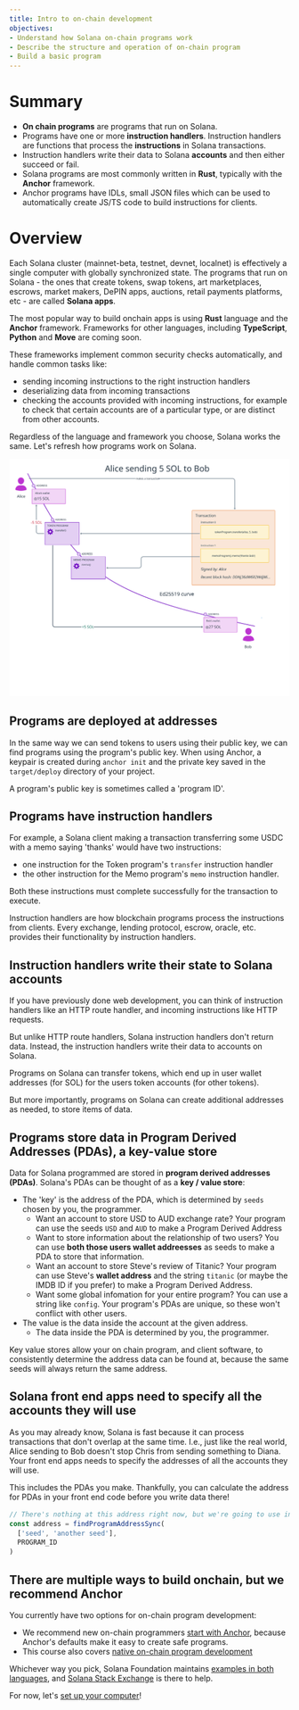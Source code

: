 ```yaml
---
title: Intro to on-chain development
objectives:
- Understand how Solana on-chain programs work
- Describe the structure and operation of on-chain program
- Build a basic program
---
```


# Summary

- **On chain programs** are programs that run on Solana. 
- Programs have one or more **instruction handlers**. Instruction handlers are functions that process the **instructions** in Solana transactions.
- Instruction handlers write their data to Solana **accounts** and then either succeed or fail. 
- Solana programs are most commonly written in **Rust**, typically with the **Anchor** framework.
- Anchor programs have IDLs, small JSON files which can be used to automatically create JS/TS code to build instructions for clients.  

# Overview

Each Solana cluster (mainnet-beta, testnet, devnet, localnet) is effectively a single computer with globally synchronized state. The programs that run on Solana - the ones that create tokens, swap tokens, art marketplaces, escrows, market makers, DePIN apps, auctions, retail payments platforms, etc - are called **Solana apps**.

The most popular way to build onchain apps is using **Rust** language and the **Anchor** framework. Frameworks for other languages, including **TypeScript**, **Python** and **Move** are coming soon. 

These frameworks implement common security checks automatically, and handle common tasks like:
 - sending incoming instructions to the right instruction handlers
 - deserializing data from incoming transactions
 - checking the accounts provided with incoming instructions, for example to check that certain accounts are of a particular type, or are distinct from other accounts.

Regardless of the language and framework you choose, Solana works the same. Let's refresh how programs work on Solana.

![Diagram showing a transaction with twp instructions](../assets/transaction-and-instructions.svg)

## Programs are deployed at addresses

In the same way we can send tokens to users using their public key, we can find programs using the program's public key. When using Anchor, a keypair is created during `anchor init` and the private key saved in the `target/deploy` directory of your project.

A program's public key is sometimes called a 'program ID'.

## Programs have instruction handlers

For example, a Solana client making a transaction transferring some USDC with a memo saying 'thanks' would have two instructions:
  - one instruction for the Token program's `transfer` instruction handler
  - the other instruction for the Memo program's `memo` instruction handler. 

Both these instructions must complete successfully for the transaction to execute.

Instruction handlers are how blockchain programs process the instructions from clients. Every exchange, lending protocol, escrow, oracle, etc. provides their functionality by instruction handlers. 

## Instruction handlers write their state to Solana accounts

If you have previously done web development, you can think of instruction handlers like an HTTP route handler, and incoming instructions like HTTP requests. 

But unlike HTTP route handlers, Solana instruction handlers don't return data. Instead, the instruction handlers write their data to accounts on Solana.

Programs on Solana can transfer tokens, which end up in user wallet addresses (for SOL) for the users token accounts (for other tokens). 

But more importantly, programs on Solana can create additional addresses as needed, to store items of data. 

## Programs store data in Program Derived Addresses (PDAs), a key-value store

Data for Solana programmed are stored in **program derived addresses (PDAs)**. Solana's PDAs can be thought of as a **key / value store**:

 - The 'key' is the address of the PDA, which is determined by `seeds` chosen by you, the programmer. 
   - Want an account to store USD to AUD exchange rate? Your program can use the seeds `USD` and `AUD` to make a Program Derived Address
   - Want to store information about the relationship of two users? You can use **both those users wallet addreesses** as seeds to make a PDA to store that information.
   - Want an account to store Steve's review of Titanic? Your program can use Steve's **wallet address** and the string `titanic` (or maybe the IMDB ID if you prefer) to make a Program Derived Address.
   - Want some global infomation for your entire program? You can use a string like `config`. Your program's PDAs are unique, so these won't conflict with other users. 
 - The value is the data inside the account at the given address.
   - The data inside the PDA is determined by you, the programmer.

Key value stores allow your on chain program, and client software, to consistently determine the address data can be found at, because the same seeds will always return the same address.

## Solana front end apps need to specify all the accounts they will use

As you may already know, Solana is fast because it can process transactions that don't overlap at the same time. I.e., just like the real world, Alice sending to Bob doesn't stop Chris from sending something to Diana. Your front end apps needs to specify the addresses of all the accounts they will use. 

This includes the PDAs you make. Thankfully, you can calculate the address for PDAs in your front end code before you write data there!

```typescript
// There's nothing at this address right now, but we're going to use in our transaction 
const address = findProgramAddressSync(
  ['seed', 'another seed'],
  PROGRAM_ID
)
```

## There are multiple ways to build onchain, but we recommend Anchor

You currently have two options for on-chain program development:

 - We recommend new on-chain programmers [start with Anchor](./intro-to-anchor), because Anchor's defaults make it easy to create safe programs. 
 - This course also covers [native on-chain program development](./hello-world-program)

Whichever way you pick, Solana Foundation maintains [examples in both languages](https://github.com/solana-developers/program-examples), and [Solana Stack Exchange](https://solana.stackexchange.com/) is there to help.

For now, let's [set up your computer](./local-setup)!

